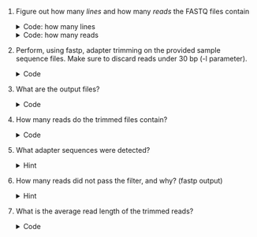 1. Figure out how many _lines_ and how many _reads_ the FASTQ files contain
    <details> 
      <summary>Code: how many lines</summary>
      
      ```
      zcat sherlock.fastq.gz|wc -l
      zcat holmes.fastq.gz|wc -l
      ```
     </details>
     <details> 
     <summary>Code: how many reads</summary>
      
      ```
      zcat sherlock.fastq.gz|awk '{s++}END{print s/4}'
      zcat holmes.fastq.gz|awk '{s++}END{print s/4}'
      ```
      </details>
    
   
2. Perform, using fastp, adapter trimming on the provided sample sequence files. Make sure to discard reads under 30 bp (-l parameter).
     <details> 
     <summary>Code</summary>
      
      ```
      fastp -i sherlock.fastq.gz -o sherlock.trimmed.fastq -l 30
      fastp -i holmes.fastq.gz -o holmes.trimmed.fastq -l 30
      ```
      </details>


3. What are the output files?
    <details> 
     <summary>Code</summary>
      
      ```
      ls .
      ```
      </details>

4. How many reads do the trimmed files contain?
     <details> 
     <summary>Code</summary>
      
      ```
      zcat sherlock.trimmed.fastq|awk '{s++}END{print s/4}'
      zcat holmes.trimmed.fastq.gz|awk '{s++}END{print s/4}'
      ```
      </details>

6. What adapter sequences were detected?
     <details> 
       <summary>Hint</summary>
      Look at the fastp output
      </details>

7. How many reads did not pass the filter, and why? (fastp output)
     <details>  
       <summary>Hint</summary>
      Look at the fastp output
      </details>
      
8. What is the average read length of the trimmed reads?
     <details> 

     <summary>Code</summary>
        
      ```
    cat sherlock.trimmed.fastq | awk 'NR%4==2{sum+=length($0)}END{print sum/(NR/4)}
    cat sherlock.holmes.fastq | awk 'NR%4==2{sum+=length($0)}END{print sum/(NR/4)}

      ```
      </details>
